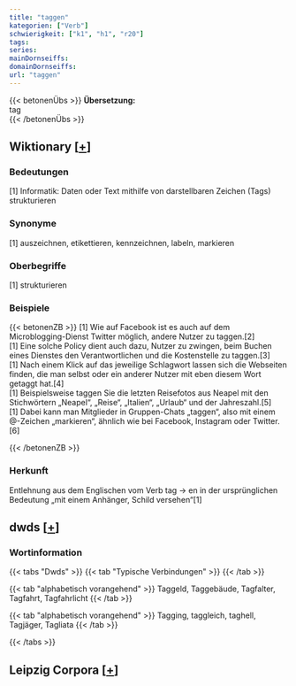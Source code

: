 ```yaml
---
title: "taggen"
kategorien: ["Verb"]
schwierigkeit: ["k1", "h1", "r20"]
tags:
series:
mainDornseiffs:
domainDornseiffs:
url: "taggen"
---
```


{{< betonenÜbs >}}
**Übersetzung:**  
tag  
{{< /betonenÜbs >}}

## Wiktionary [[+](https://de.wiktionary.org/wiki/taggen)]

### Bedeutungen
[1] Informatik: Daten oder Text mithilfe von darstellbaren Zeichen (Tags) strukturieren  

### Synonyme
[1] auszeichnen, etikettieren, kennzeichnen, labeln, markieren  

### Oberbegriffe
[1] strukturieren  

### Beispiele
{{< betonenZB >}}
[1] Wie auf Facebook ist es auch auf dem Microblogging-Dienst Twitter möglich, andere Nutzer zu taggen.[2]  
[1] Eine solche Policy dient auch dazu, Nutzer zu zwingen, beim Buchen eines Dienstes den Verantwortlichen und die Kostenstelle zu taggen.[3]  
[1] Nach einem Klick auf das jeweilige Schlagwort lassen sich die Webseiten finden, die man selbst oder ein anderer Nutzer mit eben diesem Wort getaggt hat.[4]  
[1] Beispielsweise taggen Sie die letzten Reisefotos aus Neapel mit den Stichwörtern „Neapel“, „Reise“, „Italien“, „Urlaub“ und der Jahreszahl.[5]  
[1] Dabei kann man Mitglieder in Gruppen-Chats „taggen“, also mit einem @-Zeichen „markieren“, ähnlich wie bei Facebook, Instagram oder Twitter.[6]  

{{< /betonenZB >}}
### Herkunft
Entlehnung aus dem Englischen vom Verb tag → en in der ursprünglichen Bedeutung „mit einem Anhänger, Schild versehen“[1]  



## dwds [[+](https://www.dwds.de/wb/taggen)]

### Wortinformation
{{< tabs "Dwds" >}}
{{< tab "Typische Verbindungen" >}}
{{< /tab >}}

{{< tab "alphabetisch vorangehend" >}}
Taggeld, Taggebäude, Tagfalter, Tagfahrt, Tagfahrlicht
{{< /tab >}}

{{< tab "alphabetisch vorangehend" >}}
Tagging, taggleich, taghell, Tagjäger, Tagliata
{{< /tab >}}

{{< /tabs >}}

## Leipzig Corpora [[+](https://corpora.uni-leipzig.de/en/res?word=taggen&corpusId=deu_newscrawl-public_2018)]

